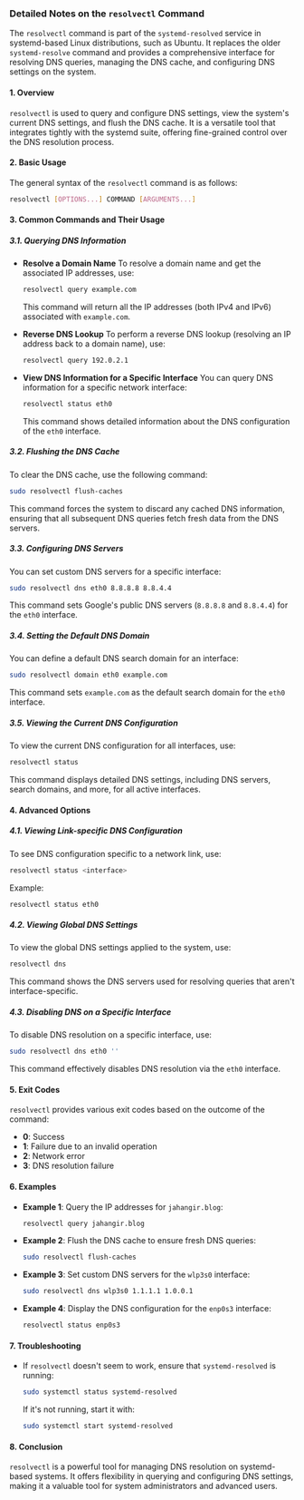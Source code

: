 ### Detailed Notes on the `resolvectl` Command

The `resolvectl` command is part of the `systemd-resolved` service in systemd-based Linux distributions, such as Ubuntu. It replaces the older `systemd-resolve` command and provides a comprehensive interface for resolving DNS queries, managing the DNS cache, and configuring DNS settings on the system.

#### **1. Overview**
`resolvectl` is used to query and configure DNS settings, view the system's current DNS settings, and flush the DNS cache. It is a versatile tool that integrates tightly with the systemd suite, offering fine-grained control over the DNS resolution process.

#### **2. Basic Usage**
The general syntax of the `resolvectl` command is as follows:

```bash
resolvectl [OPTIONS...] COMMAND [ARGUMENTS...]
```

#### **3. Common Commands and Their Usage**

##### **3.1. Querying DNS Information**
- **Resolve a Domain Name**
  To resolve a domain name and get the associated IP addresses, use:
  
  ```bash
  resolvectl query example.com
  ```

  This command will return all the IP addresses (both IPv4 and IPv6) associated with `example.com`.

- **Reverse DNS Lookup**
  To perform a reverse DNS lookup (resolving an IP address back to a domain name), use:
  
  ```bash
  resolvectl query 192.0.2.1
  ```

- **View DNS Information for a Specific Interface**
  You can query DNS information for a specific network interface:
  
  ```bash
  resolvectl status eth0
  ```

  This command shows detailed information about the DNS configuration of the `eth0` interface.

##### **3.2. Flushing the DNS Cache**
To clear the DNS cache, use the following command:

```bash
sudo resolvectl flush-caches
```

This command forces the system to discard any cached DNS information, ensuring that all subsequent DNS queries fetch fresh data from the DNS servers.

##### **3.3. Configuring DNS Servers**
You can set custom DNS servers for a specific interface:

```bash
sudo resolvectl dns eth0 8.8.8.8 8.8.4.4
```

This command sets Google's public DNS servers (`8.8.8.8` and `8.8.4.4`) for the `eth0` interface.

##### **3.4. Setting the Default DNS Domain**
You can define a default DNS search domain for an interface:

```bash
sudo resolvectl domain eth0 example.com
```

This command sets `example.com` as the default search domain for the `eth0` interface.

##### **3.5. Viewing the Current DNS Configuration**
To view the current DNS configuration for all interfaces, use:

```bash
resolvectl status
```

This command displays detailed DNS settings, including DNS servers, search domains, and more, for all active interfaces.

#### **4. Advanced Options**

##### **4.1. Viewing Link-specific DNS Configuration**
To see DNS configuration specific to a network link, use:

```bash
resolvectl status <interface>
```

Example:

```bash
resolvectl status eth0
```

##### **4.2. Viewing Global DNS Settings**
To view the global DNS settings applied to the system, use:

```bash
resolvectl dns
```

This command shows the DNS servers used for resolving queries that aren't interface-specific.

##### **4.3. Disabling DNS on a Specific Interface**
To disable DNS resolution on a specific interface, use:

```bash
sudo resolvectl dns eth0 ''
```

This command effectively disables DNS resolution via the `eth0` interface.

#### **5. Exit Codes**
`resolvectl` provides various exit codes based on the outcome of the command:
- **0**: Success
- **1**: Failure due to an invalid operation
- **2**: Network error
- **3**: DNS resolution failure

#### **6. Examples**

- **Example 1**: Query the IP addresses for `jahangir.blog`:

  ```bash
  resolvectl query jahangir.blog
  ```

- **Example 2**: Flush the DNS cache to ensure fresh DNS queries:

  ```bash
  sudo resolvectl flush-caches
  ```

- **Example 3**: Set custom DNS servers for the `wlp3s0` interface:

  ```bash
  sudo resolvectl dns wlp3s0 1.1.1.1 1.0.0.1
  ```

- **Example 4**: Display the DNS configuration for the `enp0s3` interface:

  ```bash
  resolvectl status enp0s3
  ```

#### **7. Troubleshooting**
- If `resolvectl` doesn't seem to work, ensure that `systemd-resolved` is running:
  
  ```bash
  sudo systemctl status systemd-resolved
  ```
  
  If it's not running, start it with:
  
  ```bash
  sudo systemctl start systemd-resolved
  ```

#### **8. Conclusion**
`resolvectl` is a powerful tool for managing DNS resolution on systemd-based systems. It offers flexibility in querying and configuring DNS settings, making it a valuable tool for system administrators and advanced users.
